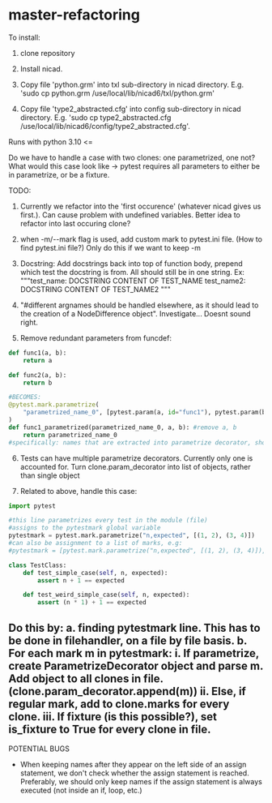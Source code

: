 # master-refactoring


To install: 

1. clone repository

2. Install nicad.

3. Copy file 'python.grm' into txl sub-directory in nicad directory. E.g. 'sudo cp python.grm /use/local/lib/nicad6/txl/python.grm'

4. Copy file 'type2_abstracted.cfg' into config sub-directory in nicad directory. E.g. 'sudo cp type2_abstracted.cfg /use/local/lib/nicad6/config/type2_abstracted.cfg'. 

Runs with python 3.10 <=


Do we have to handle a case with two clones: one parametrized, one not? What would this case look like
-> pytest requires all parameters to either be in parametrize, or be a fixture.

TODO:


1. Currently we refactor into the 'first occurence' (whatever nicad gives us first.). Can cause problem with undefined variables. Better idea to refactor into last occuring clone?

2. when -m/--mark flag is used, add custom mark to pytest.ini file. (How to find pytest.ini file?) Only do this if we want to keep -m

3. Docstring: Add docstrings back into top of function body, prepend which test the docstring is from. All should still be in one string. Ex:
"""test_name:
DOCSTRING CONTENT OF TEST_NAME
   test_name2:
DOCSTRING CONTENT OF TEST_NAME2
"""

4. "#different argnames should be handled elsewhere, as it should lead to the creation of a NodeDifference object". Investigate...
Doesnt sound right.

5. Remove redundant parameters from funcdef:
```python
def func1(a, b):
    return a

def func2(a, b):
    return b

#BECOMES:
@pytest.mark.parametrize(
    "parametrized_name_0", [pytest.param(a, id="func1"), pytest.param(b, id="func2")]
)
def func1_parametrized(parametrized_name_0, a, b): #remove a, b
    return parametrized_name_0    
#specifically: names that are extracted into parametrize decorator, should be removed from function parameters.
```

6. Tests can have multiple parametrize decorators. Currently only one is accounted for. 
Turn clone.param_decorator into list of objects, rather than single object

7. Related to above, handle this case:
```python
import pytest

#this line parametrizes every test in the module (file)
#assigns to the pytestmark global variable
pytestmark = pytest.mark.parametrize("n,expected", [(1, 2), (3, 4)])
#can also be assignment to a list of marks, e.g:
#pytestmark = [pytest.mark.parametrize("n,expected", [(1, 2), (3, 4)]), pytest.mark.example_mark]

class TestClass:
    def test_simple_case(self, n, expected):
        assert n + 1 == expected

    def test_weird_simple_case(self, n, expected):
        assert (n * 1) + 1 == expected
```
Do this by:
    a. finding pytestmark line. This has to be done in filehandler, on a file by file basis.
    b. For each mark m in pytestmark:
        i. If parametrize, create ParametrizeDecorator object and parse m. Add object to all clones in file. (clone.param_decorator.append(m))
        ii. Else, if regular mark, add to clone.marks for every clone.
        iii. If fixture (is this possible?), set is_fixture to True for every clone in file.
-------------------------------------------------------------------------------------------


POTENTIAL BUGS

- When keeping names after they appear on the left side of an assign statement, we don't check whether the assign statement is reached. Preferably, we should only keep names if the assign statement is always executed (not inside an if, loop, etc.)  



